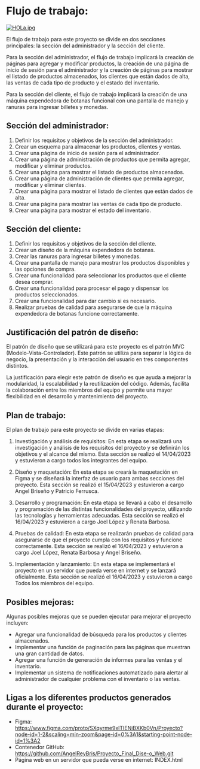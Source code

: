 # Flujo de trabajo:
[![HOLa.jpg](https://i.postimg.cc/Xvxs2RN5/HOLa.jpg)](https://postimg.cc/qthcqZ3B)

El flujo de trabajo para este proyecto se divide en dos secciones principales: la sección del administrador y la sección del cliente.

Para la sección del administrador, el flujo de trabajo implicará la creación de páginas para agregar y modificar productos, la creación de una página de inicio de sesión para el administrador y la creación de páginas para mostrar el listado de productos almacenados, los clientes que están dados de alta, las ventas de cada tipo de producto y el estado del inventario.

Para la sección del cliente, el flujo de trabajo implicará la creación de una máquina expendedora de botanas funcional con una pantalla de manejo y ranuras para ingresar billetes y monedas.

## Sección del administrador:

1. Definir los requisitos y objetivos de la sección del administrador.
2. Crear un esquema para almacenar los productos, clientes y ventas.
3. Crear una página de inicio de sesión para el administrador.
4. Crear una página de administración de productos que permita agregar, modificar y eliminar productos.
5. Crear una página para mostrar el listado de productos almacenados.
6. Crear una página de administración de clientes que permita agregar, modificar y eliminar clientes.
7. Crear una página para mostrar el listado de clientes que están dados de alta.
8. Crear una página para mostrar las ventas de cada tipo de producto.
9. Crear una página para mostrar el estado del inventario.

## Sección del cliente:

1. Definir los requisitos y objetivos de la sección del cliente.
2. Crear un diseño de la máquina expendedora de botanas.
3. Crear las ranuras para ingresar billetes y monedas.
4. Crear una pantalla de manejo para mostrar los productos disponibles y las opciones de compra.
5. Crear una funcionalidad para seleccionar los productos que el cliente desea comprar.
6. Crear una funcionalidad para procesar el pago y dispensar los productos seleccionados.
7. Crear una funcionalidad para dar cambio si es necesario.
8. Realizar pruebas de calidad para asegurarse de que la máquina expendedora de botanas funcione correctamente.

## Justificación del patrón de diseño:

El patrón de diseño que se utilizará para este proyecto es el patrón MVC (Modelo-Vista-Controlador). Este patrón se utiliza para separar la lógica de negocio, la presentación y la interacción del usuario en tres componentes distintos.

La justificación para elegir este patrón de diseño es que ayuda a mejorar la modularidad, la escalabilidad y la reutilización del código. Además, facilita la colaboración entre los miembros del equipo y permite una mayor flexibilidad en el desarrollo y mantenimiento del proyecto.

## Plan de trabajo:

El plan de trabajo para este proyecto se divide en varias etapas:

1. Investigación y análisis de requisitos: En esta etapa se realizará una investigación y análisis de los requisitos del proyecto y se definirán los objetivos y el alcance del mismo. Esta sección se realizó el 14/04/2023 y estuvieron a cargo todos los integrantes del equipo.

2. Diseño y maquetación: En esta etapa se creará la maquetación en Figma y se diseñará la interfaz de usuario para ambas secciones del proyecto. Esta sección se realizó el 15/04/2023 y estuvieron a cargo Angel Briseño y Patricio Ferrusca.

3. Desarrollo y programación: En esta etapa se llevará a cabo el desarrollo y programación de las distintas funcionalidades del proyecto, utilizando las tecnologías y herramientas adecuadas. Esta sección se realizó el 16/04/2023 y estuvieron a cargo Joel López y Renata Barbosa.

4. Pruebas de calidad: En esta etapa se realizarán pruebas de calidad para asegurarse de que el proyecto cumpla con los requisitos y funcione correctamente. Esta sección se realizó el 16/04/2023 y estuvieron a cargo Joel López, Renata Barbosa y Angel Briseño.

5. Implementación y lanzamiento: En esta etapa se implementará el proyecto en un servidor que pueda verse en internet y se lanzará oficialmente. Esta sección se realizó el 16/04/2023 y estuvieron a cargo Todos los miembros del equipo.

## Posibles mejoras:

Algunas posibles mejoras que se pueden ejecutar para mejorar el proyecto incluyen:

- Agregar una funcionalidad de búsqueda para los productos y clientes almacenados.
- Implementar una función de paginación para las páginas que muestran una gran cantidad de datos.
- Agregar una función de generación de informes para las ventas y el inventario.
- Implementar un sistema de notificaciones automatizado para alertar al administrador de cualquier problema con el inventario o las ventas.

## Ligas a los diferentes productos generados durante el proyecto:

- Figma: https://www.figma.com/proto/SXqyrme9xlTIENiBXKb0Vn/Proyecto?node-id=1-2&scaling=min-zoom&page-id=0%3A1&starting-point-node-id=1%3A2
- Contenedor GitHub: https://github.com/AngelReyBris/Proyecto_Final_Dise-o_Web.git
- Página web en un servidor que pueda verse en internet: INDEX.html

